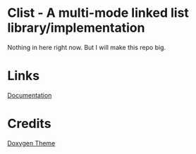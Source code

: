 # Clist - A multi-mode linked list library/implementation

Nothing in here right now. But I will make this repo big.

# Links

[Documentation](https://zhengliw.github.io/clist)

# Credits

[Doxygen Theme](https://github.com/jothepro/doxygen-awesome-css)
